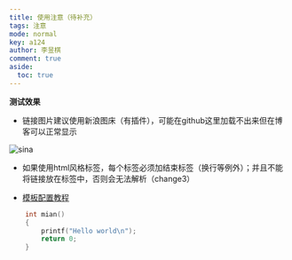 ```yaml
---
title: 使用注意（待补充）
tags: 注意
mode: normal
key: a124
author: 李昱棋
comment: true
aside:
  toc: true
---
```

**测试效果**  

* 链接图片建议使用新浪图床（有插件），可能在github这里加载不出来但在博客可以正常显示

![sina](http://ww1.sinaimg.cn/large/007pWD8Ply1gcesqqlqloj30bl0840uz.jpg)

* 如果使用html风格标签，每个标签必须加结束标签（换行等例外）；并且不能将链接放在标签中，否则会无法解析（change3）

* [模板配置教程](https://tianqi.name/jekyll-TeXt-theme/docs/en/quick-start)

```C
	int mian()
	{
		printf("Hello world\n");
		return 0;
	}

```

